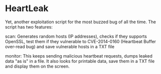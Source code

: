 HeartLeak
=========

Yet, another exploitation script for the most buzzed bug of all the time. 
The script has two features:


scan: Generates random hosts (IP addresses), checks if they supports OpenSSL, test them if they vulnerable to CVE-2014-0160 (Heartbeat Buffer over-read bug) and save vulnerable hosts in a TXT file


monitor: This keeps sending malicious heartbeat requests, dumps leaked data "as is" in a file. It also looks for printable data, save them in a TXT file and display them on the screen.
